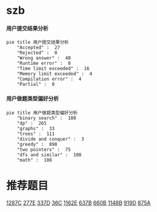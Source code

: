 # szb

<!-- tabs:start -->



#### **用户提交结果分析**

```mermaid
pie title 用户提交结果分析
    "Accepted" :  27
    "Rejected" :  0
    "Wrong answer" :  40
    "Runtime error" :  8
    "Time limit exceeded" :  16
    "Memory limit exceeded" :  4
    "Compilation error" :  4
    "Partial" :  0
```

#### **用户做题类型偏好分析**

```mermaid
pie title 用户做题类型偏好分析
    "binary search" :  180
    "dp" :  265
    "graphs" :  33
    "trees" :  111
    "divide and conquer" :  3
    "greedy" :  898
    "two pointers" :  75
    "dfs and similar" :  108
    "math" :  108
```



<!-- tabs:end -->
# 推荐题目
[1287C](https://codeforces.com/contest/1287/problem/C)
[277E](https://codeforces.com/contest/277/problem/E)
[337D](https://codeforces.com/contest/337/problem/D)
[36C](https://codeforces.com/contest/36/problem/C)
[1162E](https://codeforces.com/contest/1162/problem/E)
[637B](https://codeforces.com/contest/637/problem/B)
[660B](https://codeforces.com/contest/660/problem/B)
[1148B](https://codeforces.com/contest/1148/problem/B)
[919D](https://codeforces.com/contest/919/problem/D)
[875A](https://codeforces.com/contest/875/problem/A)
